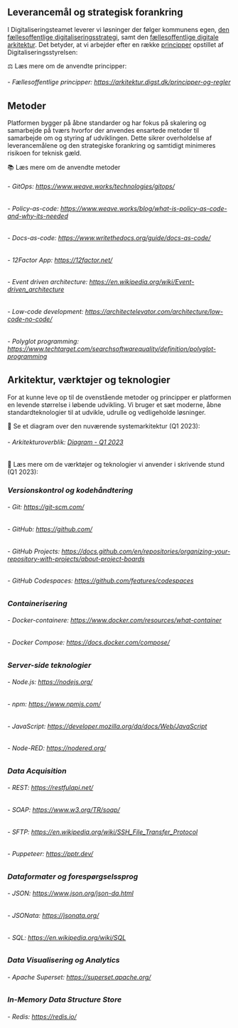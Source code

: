 ## Leverancemål og strategisk forankring

I Digitaliseringsteamet leverer vi løsninger der følger kommunens egen, [den fællesoffentlige digitaliseringsstrategi](https://digst.dk/strategier/den-faellesoffentlige-digitaliseringsstrategi/), samt den [fællesoffentlige digitale arkitektur](https://arkitektur.digst.dk/principper-og-regler). Det betyder, at vi arbejder efter en række [principper](https://arkitektur.digst.dk/principper-og-regler) opstillet af Digitaliseringsstyrelsen: 

⚖️ Læs mere om de anvendte principper:

###### - Fællesoffentlige principper: https://arkitektur.digst.dk/principper-og-regler

## Metoder 

Platformen bygger på åbne standarder og har fokus på skalering og samarbejde på tværs hvorfor der anvendes ensartede metoder til samarbejde om og styring af udviklingen.
Dette sikrer overholdelse af leverancemålene og den strategiske forankring og samtidigt minimeres risikoen for teknisk gæld.

📚 Læs mere om de anvendte metoder

###### - GitOps: https://www.weave.works/technologies/gitops/
###### - Policy-as-code: https://www.weave.works/blog/what-is-policy-as-code-and-why-its-needed
###### - Docs-as-code: https://www.writethedocs.org/guide/docs-as-code/
###### - 12Factor App: https://12factor.net/
###### - Event driven architecture: https://en.wikipedia.org/wiki/Event-driven_architecture
###### - Low-code development: https://architectelevator.com/architecture/low-code-no-code/
###### - Polyglot programming: https://www.techtarget.com/searchsoftwarequality/definition/polyglot-programming

## Arkitektur, værktøjer og teknologier

For at kunne leve op til de ovenstående metoder og principper er platformen en levende størrelse i løbende udvikling. Vi bruger et sæt moderne, åbne standardteknologier til at udvikle, udrulle og vedligeholde løsninger.

📗 Se et diagram over den nuværende systemarkitektur (Q1 2023):

###### - Arkitekturoverblik: [Diagram - Q1 2023](arkitektur-overblik.md)

🧰 Læs mere om de værktøjer og teknologier vi anvender i skrivende stund (Q1 2023):

### *Versionskontrol og kodehåndtering*

###### - Git: https://git-scm.com/
###### - GitHub: https://github.com/
###### - GitHub Projects: https://docs.github.com/en/repositories/organizing-your-repository-with-projects/about-project-boards
###### - GitHub Codespaces: https://github.com/features/codespaces

### *Containerisering*

###### - Docker-containere: https://www.docker.com/resources/what-container
###### - Docker Compose: https://docs.docker.com/compose/

### *Server-side teknologier*

###### - Node.js: https://nodejs.org/
###### - npm: https://www.npmjs.com/
###### - JavaScript: https://developer.mozilla.org/da/docs/Web/JavaScript
###### - Node-RED: https://nodered.org/

### *Data Acquisition*

###### - REST: https://restfulapi.net/
###### - SOAP: https://www.w3.org/TR/soap/
###### - SFTP: https://en.wikipedia.org/wiki/SSH_File_Transfer_Protocol
###### - Puppeteer: https://pptr.dev/

### *Dataformater og forespørgselssprog*

###### - JSON: https://www.json.org/json-da.html
###### - JSONata: https://jsonata.org/
###### - SQL: https://en.wikipedia.org/wiki/SQL

### *Data Visualisering og Analytics*

###### - Apache Superset: https://superset.apache.org/

### *In-Memory Data Structure Store*

###### - Redis: https://redis.io/

